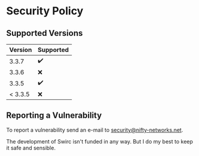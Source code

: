 # Security Policy #

## Supported Versions ##

| Version | Supported          |
| ------- | ------------------ |
| 3.3.7   | :heavy_check_mark: |
| 3.3.6   | :x:                |
| 3.3.5   | :heavy_check_mark: |
| < 3.3.5 | :x:                |

## Reporting a Vulnerability ##

To report a vulnerability send an e-mail to [security@nifty-networks.net](mailto:security@nifty-networks.net).

The development of Swirc isn't funded in any way. But I do my best to keep it safe and sensible.
